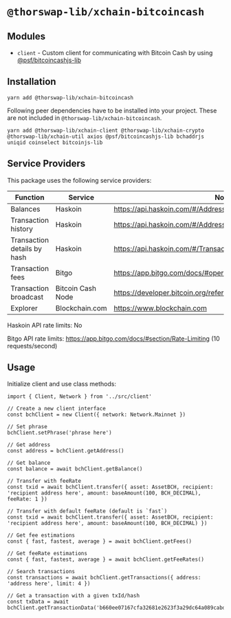 # `@thorswap-lib/xchain-bitcoincash`

## Modules

- `client` - Custom client for communicating with Bitcoin Cash by using [@psf/bitcoincashjs-lib](https://www.npmjs.com/package/@psf/bitcoincashjs-lib)

## Installation

```
yarn add @thorswap-lib/xchain-bitcoincash
```

Following peer dependencies have to be installed into your project. These are not included in `@thorswap-lib/xchain-bitcoincash`.

```
yarn add @thorswap-lib/xchain-client @thorswap-lib/xchain-crypto @thorswap-lib/xchain-util axios @psf/bitcoincashjs-lib bchaddrjs uniqid coinselect bitcoinjs-lib
```

## Service Providers

This package uses the following service providers:

| Function                    | Service           | Notes                                                               |
| --------------------------- | ----------------- | ------------------------------------------------------------------- |
| Balances                    | Haskoin           | https://api.haskoin.com/#/Address/getBalance                        |
| Transaction history         | Haskoin           | https://api.haskoin.com/#/Address/getAddressTxsFull                 |
| Transaction details by hash | Haskoin           | https://api.haskoin.com/#/Transaction/getTransaction                |
| Transaction fees            | Bitgo             | https://app.bitgo.com/docs/#operation/v2.tx.getfeeestimate          |
| Transaction broadcast       | Bitcoin Cash Node | https://developer.bitcoin.org/reference/rpc/sendrawtransaction.html |
| Explorer                    | Blockchain.com    | https://www.blockchain.com                                          |

Haskoin API rate limits: No

Bitgo API rate limits: https://app.bitgo.com/docs/#section/Rate-Limiting (10 requests/second)

## Usage

Initialize client and use class methods:

```
import { Client, Network } from '../src/client'

// Create a new client interface
const bchClient = new Client({ network: Network.Mainnet })

// Set phrase
bchClient.setPhrase('phrase here')

// Get address
const address = bchClient.getAddress()

// Get balance
const balance = await bchClient.getBalance()

// Transfer with feeRate
const txid = await bchClient.transfer({ asset: AssetBCH, recipient: 'recipient address here', amount: baseAmount(100, BCH_DECIMAL), feeRate: 1 })

// Transfer with default feeRate (default is `fast`)
const txid = await bchClient.transfer({ asset: AssetBCH, recipient: 'recipient address here', amount: baseAmount(100, BCH_DECIMAL) })

// Get fee estimations
const { fast, fastest, average } = await bchClient.getFees()

// Get feeRate estimations
const { fast, fastest, average } = await bchClient.getFeeRates()

// Search transactions
const transactions = await bchClient.getTransactions({ address: 'address here', limit: 4 })

// Get a transaction with a given txId/hash
const txData = await bchClient.getTransactionData('b660ee07167cfa32681e2623f3a29dc64a089cabd9a3a07dd17f9028ac956eb8')

```
